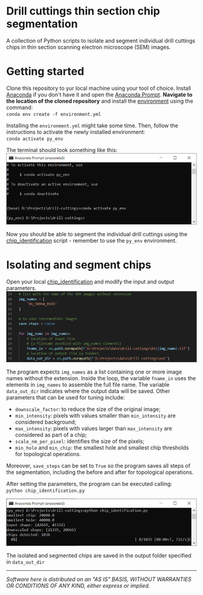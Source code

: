 # Drill cuttings thin section chip segmentation

A collection of Python scripts to isolate and segment individual drill cuttings chips in thin section scanning electron microscope (SEM) images. 

# Getting started
Clone this repository to yur local machine using your tool of choice. Install [Anaconda](https://www.anaconda.com/) if you don't have it and open the [Anaconda Prompt](https://docs.anaconda.com/anaconda/user-guide/getting-started/). **Navigate to the location of the cloned repository** and install the [environment](environment.yml) using the command:  
`conda env create -f environment.yml`

Installing the `environment.yml` might take some time. 
Then, follow the instructions to activate the newly installed environment:  
`conda activate py_env`

The terminal should look something like this:  
![Terminal example](./resources/prompt_env.PNG)

Now you should be able to segment the individual drill cuttings using the [chip_identification](./chip_identification.py) script - remember to use the `py_env` environment.

# Isolating and segment chips
Open your local [chip_identification](./chip_identification.py) and modify the input and output parameters. 
![IO parameters](./resources/params_io.PNG)

The program expects `img_names` as a list containing one or more image names without the extension. Inside the loop, the variable `fname_in` uses the elements in `img_names` to assemble the full file name. The variable `data_out_dir` indicates where the output data will be saved. Other parameters that can be used for tuning include: 
- `downscale_factor`: to reduce the size of the original image;
- `min_intensity`: pixels with values smaller than `min_intensity` are considered background;  
- `max_intensity`: pixels with values larger than `max_intensity` are considered as part of a chip;
- `scale_nm_per_pixel`: identifies the size of the pixels;
- `min_hole` and `min_chip`: the smallest hole and smallest chip thresholds for topological operations. 

Moreover, `save_steps` can be set to `True` so the program saves all steps of the segmentation, including the before and after for topological operations. 

After setting the parameters, the program can be executed calling:  
`python chip_identification.py`

![Execution](./resources/prompt_exec.PNG)

The isolated and segmented chips are saved in the output folder specified in `data_out_dir`

*******************************************************************************************************************
_Software here is distributed on an "AS IS" BASIS, WITHOUT WARRANTIES OR CONDITIONS OF ANY KIND, either express or implied._
